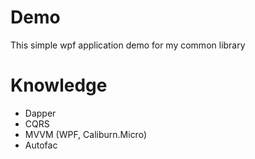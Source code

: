 # Demo
This simple wpf application demo for my common library
# Knowledge
- Dapper
- CQRS
- MVVM (WPF, Caliburn.Micro)
- Autofac
